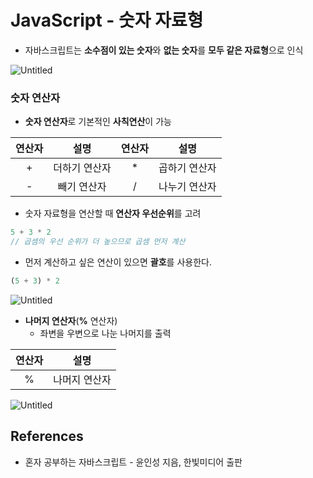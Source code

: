 # JavaScript - 숫자 자료형

- 자바스크립트는 **소수점이 있는 숫자**와 **없는 숫자**를 **모두 같은 자료형**으로 인식

![Untitled](/images/lang_javascript/JavaScript_숫자_자료형/Untitled.png)

### 숫자 연산자

- **숫자 연산자**로 기본적인 **사칙연산**이 가능

|  연산자  |    설명    |  연산자  |    설명    |
|:-----:|:--------:|:-----:|:--------:|
|   +   | 더하기 연산자  |   *   | 곱하기 연산자  |
|   -   |  빼기 연산자  |   /   | 나누기 연산자  |

- 숫자 자료형을 연산할 때 **연산자 우선순위**를 고려

```jsx
5 + 3 * 2
// 곱셈의 우선 순위가 더 높으므로 곱셈 먼저 계산
```

- 먼저 계산하고 싶은 연산이 있으면 **괄호**를 사용한다.

```jsx
(5 + 3) * 2
```

![Untitled](/images/lang_javascript/JavaScript_숫자_자료형/Untitled%201.png)

- **나머지 연산자**(**%** 연산자)
    - 좌변을 우변으로 나눈 나머지를 출력

|  연산자  |    설명    |
|:-----:|:--------:|
|   %   | 나머지 연산자  |

![Untitled](/images/lang_javascript/JavaScript_숫자_자료형/Untitled%202.png)

## References

- 혼자 공부하는 자바스크립트 - 윤인성 지음, 한빛미디어 출판